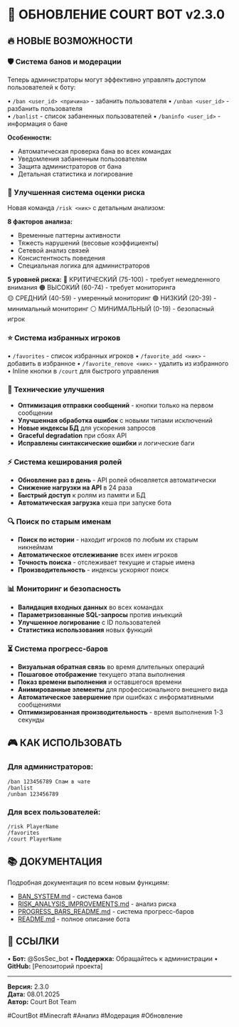 # 🚀 ОБНОВЛЕНИЕ COURT BOT v2.3.0

## 🔥 НОВЫЕ ВОЗМОЖНОСТИ

### 🛡️ Система банов и модерации
Теперь администраторы могут эффективно управлять доступом пользователей к боту:

• `/ban <user_id> <причина>` - забанить пользователя
• `/unban <user_id>` - разбанить пользователя  
• `/banlist` - список забаненных пользователей
• `/baninfo <user_id>` - информация о бане

**Особенности:**
- Автоматическая проверка бана во всех командах
- Уведомления забаненным пользователям
- Защита администраторов от бана
- Детальная статистика и логирование

### 🎯 Улучшенная система оценки риска
Новая команда `/risk <ник>` с детальным анализом:

**8 факторов анализа:**
- Временные паттерны активности
- Тяжесть нарушений (весовые коэффициенты)
- Сетевой анализ связей
- Консистентность поведения
- Специальная логика для администраторов

**5 уровней риска:**
🔴 КРИТИЧЕСКИЙ (75-100) - требует немедленного внимания
🟠 ВЫСОКИЙ (60-74) - требует мониторинга  
🟡 СРЕДНИЙ (40-59) - умеренный мониторинг
🟢 НИЗКИЙ (20-39) - минимальный мониторинг
⚪ МИНИМАЛЬНЫЙ (0-19) - безопасный игрок

### ⭐ Система избранных игроков
• `/favorites` - список избранных игроков
• `/favorite_add <ник>` - добавить в избранное
• `/favorite_remove <ник>` - удалить из избранного
• Inline кнопки в `/court` для быстрого управления

### 🔧 Технические улучшения
- **Оптимизация отправки сообщений** - кнопки только на первом сообщении
- **Улучшенная обработка ошибок** с новыми типами исключений
- **Новые индексы БД** для ускорения запросов
- **Graceful degradation** при сбоях API
- **Исправлены синтаксические ошибки** и логические баги

### ⚡ Система кеширования ролей
- **Обновление раз в день** - API ролей обновляется автоматически
- **Снижение нагрузки на API** в 24 раза
- **Быстрый доступ** к ролям из памяти и БД
- **Автоматическая загрузка** кеша при запуске бота

### 🔍 Поиск по старым именам
- **Поиск по истории** - находит игроков по любым их старым никнеймам
- **Автоматическое отслеживание** всех имен игроков
- **Точность поиска** - отслеживает текущие и старые имена
- **Производительность** - индексы ускоряют поиск

### 📊 Мониторинг и безопасность
- **Валидация входных данных** во всех командах
- **Параметризованные SQL-запросы** против инъекций
- **Улучшенное логирование** с ID пользователей
- **Статистика использования** новых функций

### ⏳ Система прогресс-баров
- **Визуальная обратная связь** во время длительных операций
- **Пошаговое отображение** текущего этапа выполнения
- **Показ времени выполнения** и оставшегося времени
- **Анимированные элементы** для профессионального внешнего вида
- **Автоматическое завершение** при ошибках с информативными сообщениями
- **Оптимизированная производительность** - время выполнения 1-3 секунды

## 🎮 КАК ИСПОЛЬЗОВАТЬ

### Для администраторов:
```
/ban 123456789 Спам в чате
/banlist
/unban 123456789
```

### Для всех пользователей:
```
/risk PlayerName
/favorites
/court PlayerName
```

## 📚 ДОКУМЕНТАЦИЯ

Подробная документация по всем новым функциям:
- [BAN_SYSTEM.md](BAN_SYSTEM.md) - система банов
- [RISK_ANALYSIS_IMPROVEMENTS.md](RISK_ANALYSIS_IMPROVEMENTS.md) - анализ риска
- [PROGRESS_BARS_README.md](PROGRESS_BARS_README.md) - система прогресс-баров
- [README.md](README.md) - полное описание бота

## 🔗 ССЫЛКИ

• **Бот:** @SosSec_bot
• **Поддержка:** Обращайтесь к администрации
• **GitHub:** [Репозиторий проекта]

---

**Версия:** 2.3.0  
**Дата:** 08.01.2025  
**Автор:** Court Bot Team

#CourtBot #Minecraft #Анализ #Модерация #Обновление 